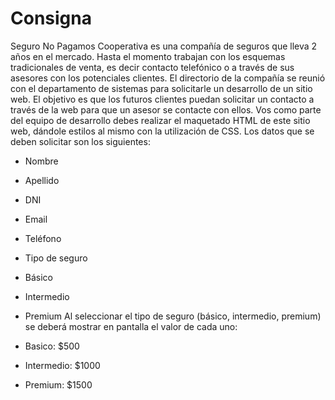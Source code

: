 # Consigna

Seguro No Pagamos Cooperativa es una compañía de seguros que lleva 2 años en el mercado.
Hasta el momento trabajan con los esquemas tradicionales de venta, es decir contacto
telefónico o a través de sus asesores con los potenciales clientes.
El directorio de la compañía se reunió con el departamento de sistemas para solicitarle un
desarrollo de un sitio web. El objetivo es que los futuros clientes puedan solicitar un contacto a través de la web para que un asesor se contacte con ellos.
Vos como parte del equipo de desarrollo debes realizar el maquetado HTML de este sitio web,
dándole estilos al mismo con la utilización de CSS. Los datos que se deben solicitar son los siguientes:

* Nombre
* Apellido
* DNI
* Email
* Teléfono
* Tipo de seguro
* Básico
* Intermedio
* Premium
Al seleccionar el tipo de seguro (básico, intermedio, premium) se deberá mostrar en pantalla el valor de cada uno:

* Basico: $500
* Intermedio: $1000
* Premium: $1500